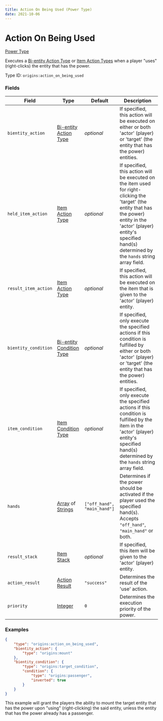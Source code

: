 ```yaml
---
title: Action On Being Used (Power Type)
date: 2021-10-06
---
```


# Action On Being Used

[Power Type](../power_types.md)

Executes a [Bi-entity Action Type](../bientity_action_types.md) or [Item Action Types](../item_action_types.md) when a player "uses" (right-clicks) the entity that has the power.

Type ID: `origins:action_on_being_used`


### Fields

Field | Type | Default | Description
------|------|---------|-------------
`bientity_action` | [Bi-entity Action Type](../bientity_action_types.md) | _optional_ | If specified, this action will be executed on either or both 'actor' (player) or 'target' (the entity that has the power) entities.
`held_item_action`| [Item Action Type](../item_action_types.md) | _optional_ | If specified, this action will be executed on the item used for right-clicking the 'target' (the entity that has the power) entity in the 'actor' (player) entity's specified hand(s) determined by the `hands` string array field.
`result_item_action` | [Item Action Type](../item_action_types.md) | _optional_ | If specified, this action will be executed on the item that is given to the 'actor' (player) entity.
`bientity_condition` | [Bi-entity Condition Type](../bientity_condition_types.md) | _optional_ | If specified, only execute the specified actions if this condition is fulfilled by either or both 'actor' (player) or 'target' (the entity that has the power) entities.
`item_condition` | [Item Condition Type](../item_condition_types.md) | _optional_ | If specified, only execute the specified actions if this condition is fulfilled by the item in the 'actor' (player) entity's specified hand(s) determined by the `hands` string array field.
`hands`| [Array](../data_types/array.md) of [Strings](../data_types/string.md) | `["off_hand", "main_hand"]` | Determines if the power should be activated if the player used the specified hand(s). Accepts `"off_hand"`, `"main_hand"` or both.
`result_stack`| [Item Stack](../data_types/item_stack.md) | _optional_ | If specified, this item will be given to the 'actor' (player) entity.
`action_result` | [Action Result](../../misc/extras/action_results.md) | `"success"` | Determines the result of the 'use' action.
`priority` | [Integer](../data_types/integer.md) | `0` | Determines the execution priority of the power.


### Examples

```json
{
    "type": "origins:action_on_being_used",
    "bientity_action": {
        "type": "origins:mount"
    },
    "bientity_condition": {
        "type": "origins:target_condition",
        "condition": {
            "type": "origins:passenger",
            "inverted": true
        }
    }
}
```

This example will grant the players the ability to mount the target entity that has the power upon "using" (right-clicking) the said entity, unless the entity that has the power already has a passenger.
